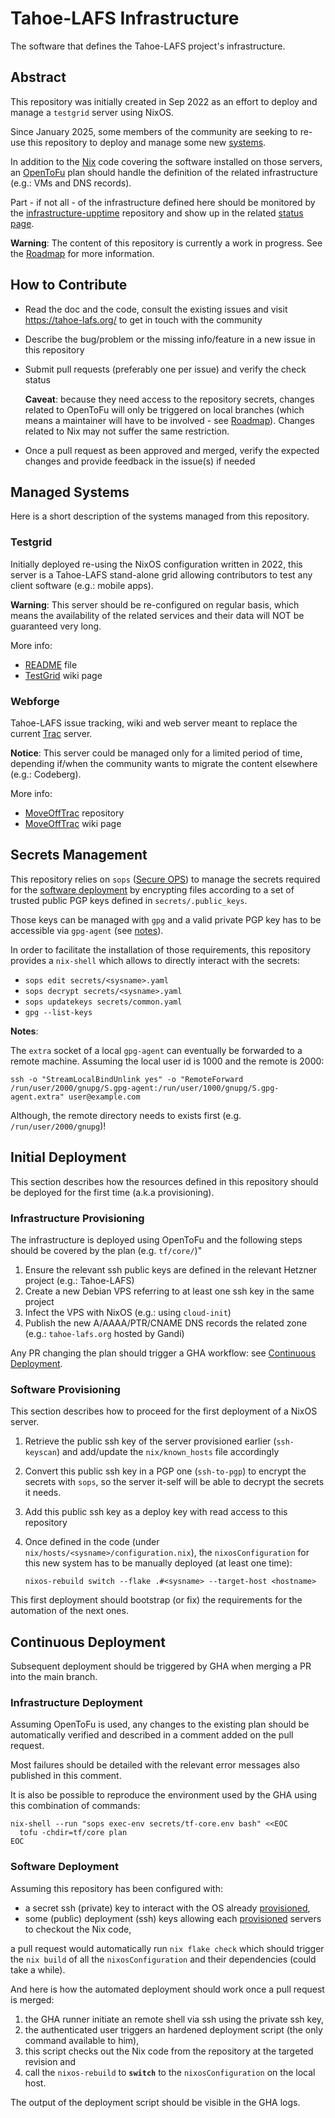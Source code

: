 # Tahoe-LAFS Infrastructure

The software that defines the Tahoe-LAFS project's infrastructure.

## Abstract

This repository was initially created in Sep 2022 as an effort to deploy and
manage a `testgrid` server using NixOS.

Since January 2025, some members of the community are seeking to re-use this repository
to deploy and manage some new [systems](#managed-systems).

In addition to the [Nix](https://nixos.org/) code covering the software installed on those servers,
an [OpenToFu](https://opentofu.org/) plan should handle the definition of the related infrastructure (e.g.: VMs and DNS records).

Part - if not all - of the infrastructure defined here should be monitored by the [infrastructure-upptime](https://github.com/Tahoe-LAFS/infrastructure-upptime) repository and show up in the related [status page](https://tahoe-lafs.github.io/infrastructure-upptime/).

**Warning**: The content of this repository is currently a work in progress. See the [Roadmap](docs/Roadmap.md) for more information.

## How to Contribute

- Read the doc and the code, consult the existing issues and visit https://tahoe-lafs.org/ to get in touch with the community
- Describe the bug/problem or the missing info/feature in a new issue in this repository
- Submit pull requests (preferably one per issue) and verify the check status

  **Caveat**: because they need access to the repository secrets, changes related to OpenToFu will only be triggered on local branches (which means a maintainer will have to be involved - see [Roadmap](docs/Roadmap.md)). Changes related to Nix may not suffer the same restriction.

- Once a pull request as been approved and merged, verify the expected changes and provide feedback in the issue(s) if needed

## Managed Systems

Here is a short description of the systems managed from this repository.

### Testgrid

Initially deployed re-using the NixOS configuration written in 2022, this server is a Tahoe-LAFS stand-alone grid allowing contributors to test any client software (e.g.: mobile apps).

**Warning**: This server should be re-configured on regular basis,
which means the availability of the related services and their data will NOT be guaranteed very long.

More info:

- [README](./testgrid.tahoe-lafs.org/README) file
- [TestGrid](https://tahoe-lafs.org/trac/tahoe-lafs/wiki/TestGrid) wiki page

### Webforge

Tahoe-LAFS issue tracking, wiki and web server meant to replace the current [Trac](https://tahoe-lafs.org/trac/tahoe-lafs) server.

**Notice**: This server could be managed only for a limited period of time,
depending if/when the community wants to migrate the content elsewhere (e.g.: Codeberg).

More info:

- [MoveOffTrac](https://github.com/tahoe-lafs/MoveOffTrac) repository
- [MoveOffTrac](https://tahoe-lafs.org/trac/tahoe-lafs/wiki/MoveOffTrac) wiki page

## Secrets Management

This repository relies on `sops` ([Secure OPS](https://github.com/getsops/sops)) to manage the secrets required for the [software deployment](#software-deployment) by encrypting files according to a set of trusted public PGP keys defined in `secrets/.public_keys`.

Those keys can be managed with `gpg` and a valid private PGP key has to be accessible via `gpg-agent` (see [notes](#notes)).

In order to facilitate the installation of those requirements, this repository provides a `nix-shell` which allows to directly interact with the secrets:

* `sops edit secrets/<sysname>.yaml`
* `sops decrypt secrets/<sysname>.yaml`
* `sops updatekeys secrets/common.yaml`
* `gpg --list-keys`

**Notes**:

The `extra` socket of a local `gpg-agent` can eventually be forwarded to a remote machine.
Assuming the local user id is 1000 and the remote is 2000:

```
ssh -o "StreamLocalBindUnlink yes" -o "RemoteForward /run/user/2000/gnupg/S.gpg-agent:/run/user/1000/gnupg/S.gpg-agent.extra" user@example.com
```

Although, the remote directory needs to exists first (e.g. `/run/user/2000/gnupg`)!

## Initial Deployment

This section describes how the resources defined in this repository should be deployed for the first time (a.k.a provisioning).

### Infrastructure Provisioning

The infrastructure is deployed using OpenToFu and the following steps should be covered by the plan (e.g. `tf/core/`)"

1. Ensure the relevant ssh public keys are defined in the relevant Hetzner project (e.g.: Tahoe-LAFS)
2. Create a new Debian VPS referring to at least one ssh key in the same project
3. Infect the VPS with NixOS (e.g.: using `cloud-init`)
4. Publish the new A/AAAA/PTR/CNAME DNS records the related zone (e.g.: `tahoe-lafs.org` hosted by Gandi)

Any PR changing the plan should trigger a GHA workflow: see [Continuous Deployment](#continuous-deployment).

### Software Provisioning

This section describes how to proceed for the first deployment of a NixOS server.

1. Retrieve the public ssh key of the server provisioned earlier (`ssh-keyscan`) and
   add/update the `nix/known_hosts` file accordingly
2. Convert this public ssh key in a PGP one (`ssh-to-pgp`) to encrypt the secrets with `sops`,
   so the server it-self will be able to decrypt the secrets it needs.
3. Add this public ssh key as a deploy key with read access to this repository
4. Once defined in the code (under `nix/hosts/<sysname>/configuration.nix`),
   the `nixosConfiguration` for this new system has to be manually deployed (at least one time):

   ```
   nixos-rebuild switch --flake .#<sysname> --target-host <hostname>
   ```

This first deployment should bootstrap (or fix) the requirements for the automation of the next ones.

## Continuous Deployment

Subsequent deployment should be triggered by GHA when merging a PR into the main branch.

### Infrastructure Deployment

Assuming OpenToFu is used, any changes to the existing plan should be automatically verified and
described in a comment added on the pull request.

Most failures should be detailed with the relevant error messages also published in this comment.

It is also be possible to reproduce the environment used by the GHA using this combination of commands:

```
nix-shell --run "sops exec-env secrets/tf-core.env bash" <<EOC
  tofu -chdir=tf/core plan
EOC
```

### Software Deployment

Assuming this repository has been configured with:

- a secret ssh (private) key to interact with the OS already [provisioned](#software-provisioning),
- some (public) deployment (ssh) keys allowing each [provisioned](#software-provisioning) servers to checkout the Nix code,

a pull request would automatically run `nix flake check` which should trigger the `nix build` of
all the `nixosConfiguration` and their dependencies (could take a while).

And here is how the automated deployment should work once a pull request is merged:

1. the GHA runner initiate an remote shell via ssh using the private ssh key,
2. the authenticated user triggers an hardened deployment script (the only command available to him),
3. this script checks out the Nix code from the repository at the targeted revision and
4. call the `nixos-rebuild` to **`switch`** to the `nixosConfiguration` on the local host.

The output of the deployment script should be visible in the GHA logs.
